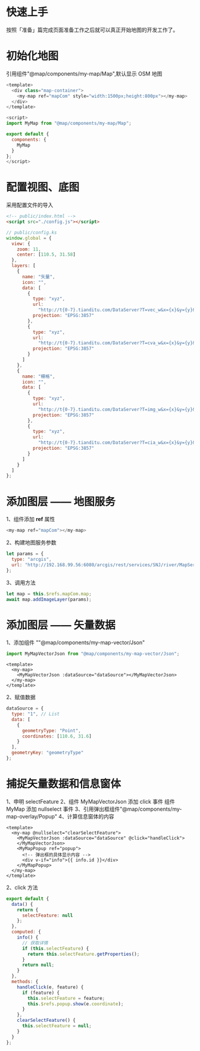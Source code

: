 # 快速上手

按照「准备」篇完成页面准备工作之后就可以真正开始地图的开发工作了。

# 初始化地图

引用组件"@map/components/my-map/Map",默认显示 OSM 地图

```js
<template>
  <div class="map-container">
    <my-map ref="mapCom" style="width:1500px;height:800px"></my-map>
  </div>
</template>

<script>
import MyMap from "@map/components/my-map/Map";

export default {
  components: {
    MyMap
  }
};
</script>
```

# 配置视图、底图

采用配置文件的导入

```html
<!-- public/index.html -->
<script src="./config.js"></script>
```

```js
// public/config.ks
window.global = {
  view: {
    zoom: 11,
    center: [110.5, 31.58]
  },
  layers: [
    {
      name: "矢量",
      icon: "",
      data: [
        {
          type: "xyz",
          url:
            "http://t{0-7}.tianditu.com/DataServer?T=vec_w&x={x}&y={y}&l={z}&tk=d9160cdd3e165f779df0909d33be966d",
          projection: "EPSG:3857"
        },
        {
          type: "xyz",
          url:
            "http://t{0-7}.tianditu.com/DataServer?T=cva_w&x={x}&y={y}&l={z}&tk=d9160cdd3e165f779df0909d33be966d",
          projection: "EPSG:3857"
        }
      ]
    },
    {
      name: "栅格",
      icon: "",
      data: [
        {
          type: "xyz",
          url:
            "http://t{0-7}.tianditu.com/DataServer?T=img_w&x={x}&y={y}&l={z}&tk=d9160cdd3e165f779df0909d33be966d",
          projection: "EPSG:3857"
        },
        {
          type: "xyz",
          url:
            "http://t{0-7}.tianditu.com/DataServer?T=cia_w&x={x}&y={y}&l={z}&tk=d9160cdd3e165f779df0909d33be966d",
          projection: "EPSG:3857"
        }
      ]
    }
  ]
};
```

# 添加图层 —— 地图服务

1、组件添加 **ref** 属性

```js
<my-map ref="mapCom"></my-map>
```

2、构建地图服务参数

```js
let params = {
  type: "arcgis",
  url: "http://192.168.99.56:6080/arcgis/rest/services/SNJ/river/MapServer"
};
```

3、调用方法

```js
let map = this.$refs.mapCom.map;
await map.addImageLayer(params);
```

# 添加图层 —— 矢量数据

1、添加组件 ""@map/components/my-map-vector/Json"

```js
import MyMapVectorJson from "@map/components/my-map-vector/Json";
```

```vue
<template>
  <my-map>
    <MyMapVectorJson :dataSource="dataSource"></MyMapVectorJson>
  </my-map>
</template>
```

2、赋值数据

```js
dataSource = {
  type: "1", // List
  data: [
    {
      geometryType: "Point",
      coordinates: [110.6, 31.6]
    }
  ],
  geometryKey: "geometryType"
};
```

# 捕捉矢量数据和信息窗体

1、申明 selectFeature
2、组件 MyMapVectorJson 添加 click 事件
组件 MyMap 添加 nullselect 事件
3、引用弹出框组件"@map/components/my-map-overlay/Popup"
4、计算信息窗体的内容

```vue
<template>
  <my-map @nullselect="clearSelectFeature">
    <MyMapVectorJson :dataSource="dataSource" @click="handleClick">
    </MyMapVectorJson>
    <MyMapPopup ref="popup">
      <!-- 弹出框的具体显示内容 -->
      <div v-if="info">{{ info.id }}</div>
    </MyMapPopup>
  </my-map>
</template>
```

2、click 方法

```js
export default {
  data() {
    return {
      selectFeature: null
    };
  },
  computed: {
    info() {
      // 获取详情
      if (this.selectFeature) {
        return this.selectFeature.getProperties();
      }
      return null;
    }
  },
  methods: {
    handleClick(e, feature) {
      if (feature) {
        this.selectFeature = feature;
        this.$refs.popup.show(e.coordinate);
      }
    },
    clearSelectFeature() {
      this.selectFeature = null;
    }
  }
};
```
